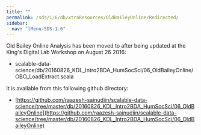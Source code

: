```yaml
---
title: ""
permalink: /sds/1/6/db/xtraResources/OldBaileyOnline/Redirected/
sidebar:
  nav: "lMenu-SDS-1.6"
---
```



Old Bailey Online Analysis has been moved to after being updated at the King's Digital Lab Workshop on August 26 2016:
* scalable-data-science/db/20160826_KDL_Intro2BDA_HumSocSci/06_OldBaileyOnline/OBO_LoadExtract.scala

It is available from this following github directory:
* [https://github.com/raazesh-sainudiin/scalable-data-science/tree/master/db/20160826_KDL_Intro2BDA_HumSocSci/06_OldBaileyOnline](https://github.com/raazesh-sainudiin/scalable-data-science/tree/master/db/20160826_KDL_Intro2BDA_HumSocSci/06_OldBaileyOnline)


